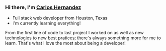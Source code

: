 ### Hi there, I'm [Carlos Hernandez][website]

- Full stack web developer from Houston, Texas
- I'm currently learning everything!

From the first line of code to last project I worked on as well as new technologies to new best pratices; there's always something more for me to learn. That's what I love the most about being a developer!

[website]: https://www.carloshernandez.tech/
